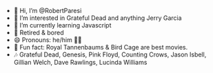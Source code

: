 - 👋 Hi, I’m @RobertParesi
- 👀 I’m interested in Grateful Dead and anything Jerry Garcia
- 🌱 I’m currently learning Javascript
- 🤔 Retired & bored
- 😄 Pronouns: he/him 🏳️‍🌈
- 🎥 Fun fact: Royal Tannenbaums & Bird Cage are best movies. 
- 🎶 Grateful Dead, Genesis, Pink Floyd, Counting Crows, Jason Isbell, Gillian Welch, Dave Rawlings, Lucinda Williams
